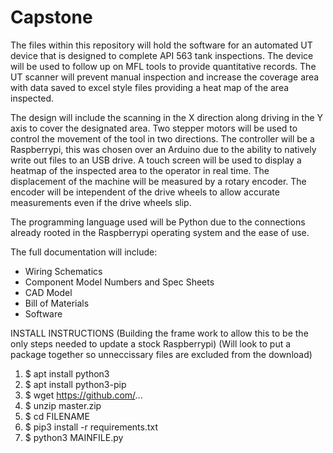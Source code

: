 # Capstone
The files within this repository will hold the software for an automated UT device that is designed to complete API 563 tank inspections. The device will be used to follow up on MFL tools to provide quantitative records. The UT scanner will prevent manual inspection and increase the coverage area with data saved to excel style files providing a heat map of the area inspected.

The design will include the scanning in the X direction along driving in the Y axis to cover the designated area. Two stepper motors will be used to control the movement of the tool in two directions. The controller will be a Raspberrypi, this was chosen over an Arduino due to the ability to natively write out files to an USB drive. A touch screen will be used to display a heatmap of the inspected area to the operator in real time. The displacement of the machine will be measured by a rotary encoder. The encoder will be intependent of the drive wheels to allow accurate measurements even if the drive wheels slip.

The programming language used will be Python due to the connections already rooted in the Raspberrypi operating system and the ease of use.

The full documentation will include:
  - Wiring Schematics
  - Component Model Numbers and Spec Sheets
  - CAD Model
  - Bill of Materials
  - Software 
  
  
  
  INSTALL INSTRUCTIONS (Building the frame work to allow this to be the only steps needed to update a stock Raspberrypi) (Will look to put a package together so unneccissary files are excluded from the download)
1. $ apt install python3
2. $ apt install python3-pip
3. $ wget https://github.com/...
4. $ unzip master.zip
5. $ cd FILENAME
6. $ pip3 install -r requirements.txt
7. $ python3 MAINFILE.py
